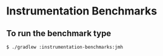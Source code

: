 Instrumentation Benchmarks
==============================================

## To run the benchmark type

```
$ ./gradlew :instrumentation-benchmarks:jmh
```